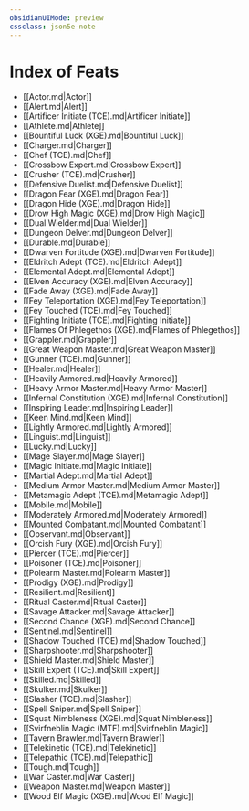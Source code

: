 ```yaml
---
obsidianUIMode: preview
cssclass: json5e-note
---
```

# Index of Feats

- [[Actor.md|Actor]]
- [[Alert.md|Alert]]
- [[Artificer Initiate (TCE).md|Artificer Initiate]]
- [[Athlete.md|Athlete]]
- [[Bountiful Luck (XGE).md|Bountiful Luck]]
- [[Charger.md|Charger]]
- [[Chef (TCE).md|Chef]]
- [[Crossbow Expert.md|Crossbow Expert]]
- [[Crusher (TCE).md|Crusher]]
- [[Defensive Duelist.md|Defensive Duelist]]
- [[Dragon Fear (XGE).md|Dragon Fear]]
- [[Dragon Hide (XGE).md|Dragon Hide]]
- [[Drow High Magic (XGE).md|Drow High Magic]]
- [[Dual Wielder.md|Dual Wielder]]
- [[Dungeon Delver.md|Dungeon Delver]]
- [[Durable.md|Durable]]
- [[Dwarven Fortitude (XGE).md|Dwarven Fortitude]]
- [[Eldritch Adept (TCE).md|Eldritch Adept]]
- [[Elemental Adept.md|Elemental Adept]]
- [[Elven Accuracy (XGE).md|Elven Accuracy]]
- [[Fade Away (XGE).md|Fade Away]]
- [[Fey Teleportation (XGE).md|Fey Teleportation]]
- [[Fey Touched (TCE).md|Fey Touched]]
- [[Fighting Initiate (TCE).md|Fighting Initiate]]
- [[Flames Of Phlegethos (XGE).md|Flames of Phlegethos]]
- [[Grappler.md|Grappler]]
- [[Great Weapon Master.md|Great Weapon Master]]
- [[Gunner (TCE).md|Gunner]]
- [[Healer.md|Healer]]
- [[Heavily Armored.md|Heavily Armored]]
- [[Heavy Armor Master.md|Heavy Armor Master]]
- [[Infernal Constitution (XGE).md|Infernal Constitution]]
- [[Inspiring Leader.md|Inspiring Leader]]
- [[Keen Mind.md|Keen Mind]]
- [[Lightly Armored.md|Lightly Armored]]
- [[Linguist.md|Linguist]]
- [[Lucky.md|Lucky]]
- [[Mage Slayer.md|Mage Slayer]]
- [[Magic Initiate.md|Magic Initiate]]
- [[Martial Adept.md|Martial Adept]]
- [[Medium Armor Master.md|Medium Armor Master]]
- [[Metamagic Adept (TCE).md|Metamagic Adept]]
- [[Mobile.md|Mobile]]
- [[Moderately Armored.md|Moderately Armored]]
- [[Mounted Combatant.md|Mounted Combatant]]
- [[Observant.md|Observant]]
- [[Orcish Fury (XGE).md|Orcish Fury]]
- [[Piercer (TCE).md|Piercer]]
- [[Poisoner (TCE).md|Poisoner]]
- [[Polearm Master.md|Polearm Master]]
- [[Prodigy (XGE).md|Prodigy]]
- [[Resilient.md|Resilient]]
- [[Ritual Caster.md|Ritual Caster]]
- [[Savage Attacker.md|Savage Attacker]]
- [[Second Chance (XGE).md|Second Chance]]
- [[Sentinel.md|Sentinel]]
- [[Shadow Touched (TCE).md|Shadow Touched]]
- [[Sharpshooter.md|Sharpshooter]]
- [[Shield Master.md|Shield Master]]
- [[Skill Expert (TCE).md|Skill Expert]]
- [[Skilled.md|Skilled]]
- [[Skulker.md|Skulker]]
- [[Slasher (TCE).md|Slasher]]
- [[Spell Sniper.md|Spell Sniper]]
- [[Squat Nimbleness (XGE).md|Squat Nimbleness]]
- [[Svirfneblin Magic (MTF).md|Svirfneblin Magic]]
- [[Tavern Brawler.md|Tavern Brawler]]
- [[Telekinetic (TCE).md|Telekinetic]]
- [[Telepathic (TCE).md|Telepathic]]
- [[Tough.md|Tough]]
- [[War Caster.md|War Caster]]
- [[Weapon Master.md|Weapon Master]]
- [[Wood Elf Magic (XGE).md|Wood Elf Magic]]
